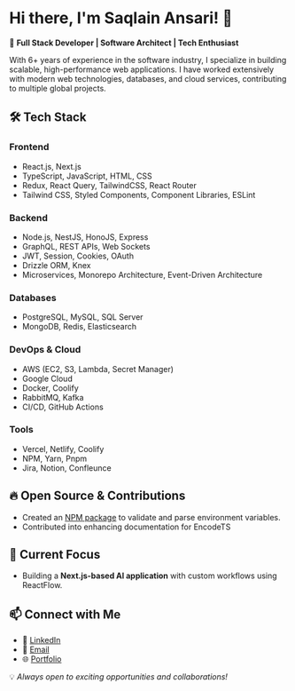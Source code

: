 # Hi there, I'm Saqlain Ansari! 👋

🚀 **Full Stack Developer | Software Architect | Tech Enthusiast**

With 6+ years of experience in the software industry, I specialize in building scalable, high-performance web applications. I have worked extensively with modern web technologies, databases, and cloud services, contributing to multiple global projects.

## 🛠️ Tech Stack

### **Frontend**

- React.js, Next.js
- TypeScript, JavaScript, HTML, CSS
- Redux, React Query, TailwindCSS, React Router
- Tailwind CSS, Styled Components, Component Libraries, ESLint

### **Backend**

- Node.js, NestJS, HonoJS, Express
- GraphQL, REST APIs, Web Sockets
- JWT, Session, Cookies, OAuth
- Drizzle ORM, Knex
- Microservices, Monorepo Architecture, Event-Driven Architecture

### **Databases**

- PostgreSQL, MySQL, SQL Server
- MongoDB, Redis, Elasticsearch

### **DevOps & Cloud**

- AWS (EC2, S3, Lambda, Secret Manager)
- Google Cloud
- Docker, Coolify
- RabbitMQ, Kafka
- CI/CD, GitHub Actions

### **Tools**

- Vercel, Netlify, Coolify
- NPM, Yarn, Pnpm
- Jira, Notion, Confleunce

## 🔥 Open Source & Contributions

- Created an [NPM package](https://www.npmjs.com/) to validate and parse environment variables.
- Contributed into enhancing documentation for EncodeTS

## 📌 Current Focus

- Building a **Next.js-based AI application** with custom workflows using ReactFlow.

## 📫 Connect with Me

- 💼 [LinkedIn](https://www.linkedin.com/in/ansarisaqlain987)
- 📧 [Email](mailto:ansarisaqlain987@gmail.com)
- 🌐 [Portfolio](https://www.ansarisaqlain.com/)

💡 *Always open to exciting opportunities and collaborations!*
